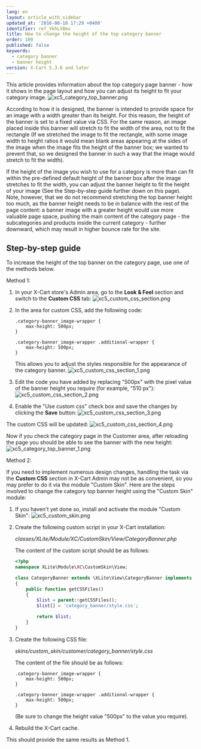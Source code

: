 ```yaml
---
lang: en
layout: article_with_sidebar
updated_at: '2016-08-18 17:29 +0400'
identifier: ref_VkhLV8mx
title: How to change the height of the top category banner
order: 100
published: false
keywords:
  - category banner
  - banner height
version: X-Cart 5.3.0 and later
---
```

This article provides information about the top category page banner - how it shows in the page layout and how you can adjust its height to fit your category image.
    ![xc5_category_top_banner.png]({{site.baseurl}}/attachments/xc5_category_top_banner.png?effects=drop-shadow)
    
According to how it is designed, the banner is intended to provide space for an image with a width greater than its height. For this reason, the height of the banner is set to a fixed value via CSS. For the same reason, an image placed inside this banner will stretch to fit the width of the area, not to fit the rectangle (If we stretched the image to fit the rectangle, with some image width to height ratios it would mean blank areas appearing at the sides of the image when the image fits the height of the banner box; we wanted to prevent that, so we designed the banner in such a way that the image would stretch to fit the width).

If the height of the image you wish to use for a category is more than can fit within the pre-defined default height of the banner box after the image stretches to fit the width, you can adjust the banner height to fit the height of your image (See the Step-by-step guide further down on this page). Note, however, that we do not recommend stretching the top banner height too much, as the banner height needs to be in balance with the rest of the page content: a banner image with a greater height would use more valuable page space, pushing the main content of the category page - the subcategories and products inside the current category - further downward, which may result in higher bounce rate for the site.  

## Step-by-step guide
To increase the height of the top banner on the category page, use one of the methods below.

Method 1:

1.  In your X-Cart store's Admin area, go to the **Look & Feel** section and switch to the **Custom CSS** tab:
    ![xc5_custom_css_section.png]({{site.baseurl}}/attachments/xc5_custom_css_section.png?effects=drop-shadow)

2.  In the area for custom CSS, add the following code:

    ```
    .category-banner_image-wrapper {
        max-height: 500px;
    }

    .category-banner_image-wrapper .additional-wrapper {
        max-height: 500px;
    }
    ```
    
    This allows you to adjust the styles responsible for the appearance of the category banner.
    ![xc5_custom_css_section_1.png]({{site.baseurl}}/attachments/xc5_custom_css_section_1.png?effects=drop-shadow)
    
3.  Edit the code you have added by replacing "500px" with the pixel value of the banner height you require (for example, "510 px"):
    ![xc5_custom_css_section_2.png]({{site.baseurl}}/attachments/xc5_custom_css_section_2.png?effects=drop-shadow)

4.  Enable the "Use custom css" check box and save the changes by clicking the **Save** button:
    ![xc5_custom_css_section_3.png]({{site.baseurl}}/attachments/xc5_custom_css_section_3.png?effects=drop-shadow)

The custom CSS will be updated:
    ![xc5_custom_css_section_4.png]({{site.baseurl}}/attachments/xc5_custom_css_section_4.png?effects=drop-shadow)
    
Now if you check the category page in the Customer area, after reloading the page you should be able to see the banner with the new height:
    ![xc5_category_top_banner_1.png]({{site.baseurl}}/attachments/xc5_category_top_banner_1.png?effects=drop-shadow)


Method 2:

If you need to implement numerous design changes, handling the task via the **Custom CSS** section in X-Cart Admin may not be as convenient, so you may prefer to do it via the module "Custom Skin". Here are the steps involved to change the category top banner height using the "Custom  Skin" module:  

1.  If you haven't yet done so, install and activate the module "Custom Skin":
    ![xc5_custom_skin.png]({{site.baseurl}}/attachments/xc5_custom_skin.png?effects=drop-shadow)

2.  Create the following custom script in your X-Cart installation:

    _classes/XLite/Module/XC/CustomSkin/View/CategoryBanner.php_

    The content of the custom script should be as follows:

    ```php
    <?php
    namespace XLite\Module\XC\CustomSkin\View;

    class CategoryBanner extends \XLite\View\CategoryBanner implements \XLite\Base\IDecorator
    {
        public function getCSSFiles()
        {
            $list = parent::getCSSFiles();
            $list[] = 'category_banner/style.css';

            return $list;
        }
    }
    ```

3. Create the following CSS file:
    
    _skins/custom_skin/customer/category_banner/style.css_
     
    The content of the file should be as follows:
    
    ```
    .category-banner_image-wrapper {
        max-height: 500px;
    }

    .category-banner_image-wrapper .additional-wrapper {
        max-height: 500px;
    }
    ```
    
    (Be sure to change the height value "500px" to the value you require).
    
4.  Rebuild the X-Cart cache.

This should provide the same results as Method 1.
